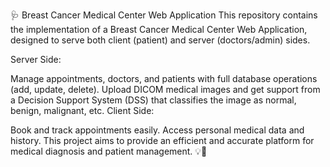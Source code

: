 🩺 Breast Cancer Medical Center Web Application
This repository contains the implementation of a Breast Cancer Medical Center Web Application, designed to serve both client (patient) and server (doctors/admin) sides.

Server Side:

Manage appointments, doctors, and patients with full database operations (add, update, delete).
Upload DICOM medical images and get support from a Decision Support System (DSS) that classifies the image as normal, benign, malignant, etc.
Client Side:

Book and track appointments easily.
Access personal medical data and history.
This project aims to provide an efficient and accurate platform for medical diagnosis and patient management. 💡🧠

